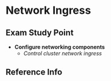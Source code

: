 # Network Ingress

## Exam Study Point

* **Configure networking components**
    * _Control cluster network ingress_

## Reference Info
